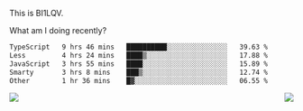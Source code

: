 This is BI1LQV.

What am I doing recently?

<!--START_SECTION:waka-->

```txt
TypeScript   9 hrs 46 mins   ██████████░░░░░░░░░░░░░░░   39.63 %
Less         4 hrs 24 mins   ████▒░░░░░░░░░░░░░░░░░░░░   17.88 %
JavaScript   3 hrs 55 mins   ████░░░░░░░░░░░░░░░░░░░░░   15.89 %
Smarty       3 hrs 8 mins    ███▒░░░░░░░░░░░░░░░░░░░░░   12.74 %
Other        1 hr 36 mins    █▓░░░░░░░░░░░░░░░░░░░░░░░   06.55 %
```

<!--END_SECTION:waka-->
<img align="right" src="https://github-readme-stats.vercel.app/api?username=bi1lqv&show_icons=true&count_private=true">

<img src="https://metrics.lecoq.io/bi1lqv?template=classic&base.activity=0&base.community=0&base.repositories=0&base.metadata=0&isocalendar=1&base=header%2C%20activity%2C%20community%2C%20repositories%2C%20metadata&base.indepth=false&base.hireable=false&isocalendar=false&isocalendar.duration=full-year&config.timezone=Asia%2FShanghai">
